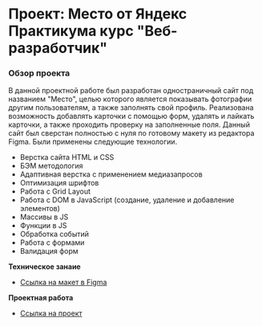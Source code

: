 # Проект: Место от Яндекс Практикума курс "Веб-разработчик"

### Обзор проекта

В данной проектной работе был разработан одностраничный сайт под названием "Место", целью которого является показывать фотографии другим пользователям,
а также заполнять свой профиль. Реализована возможность добавлять карточки с помощью форм, удалять и лайкать карточки, а также проходить проверку на заполненные поля.
Данный сайт был сверстан полностью с нуля по готовому макету из редактора Figma. Были применены следующие технологии.

* Верстка сайта HTML и CSS
* БЭМ методология
* Адаптивная верстка с применением медиазапросов
* Оптимизация шрифтов
* Работа с Grid Layout
* Работа с DOM в JavaScript (создание, удаление и добавление элементов)
* Массивы в JS
* Функции в JS
* Обработка событий
* Работа с формами
* Валидация форм

**Техническое занаие**

* [Ссылка на макет в Figma](https://www.figma.com/file/2cn9N9jSkmxD84oJik7xL7/JavaScript.-Sprint-4?node-id=0%3A1)

**Проектная работа**

* [Ссылка на проект](https://ruslanabronnikova.github.io/mesto/)
